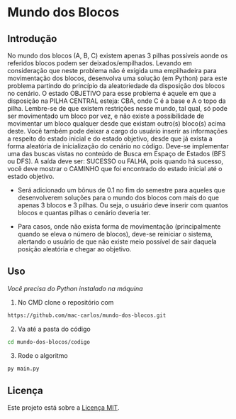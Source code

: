 # Mundo dos Blocos

## Introdução

No mundo dos blocos (A, B, C) existem apenas 3 pilhas possíveis aonde os referidos blocos podem ser deixados/empilhados. Levando em consideração que neste problema não é exigida uma empilhadeira para movimentação dos blocos, desenvolva uma solução (em Python) para este problema partindo do princípio da aleatoriedade da disposição dos blocos no cenário. O estado OBJETIVO para esse problema é aquele em que a disposição na PILHA CENTRAL esteja: CBA, onde C é a base e A o topo da pilha. Lembre-se de que existem restrições nesse mundo, tal qual, só pode ser movimentado um bloco por vez, e não existe a possibilidade de movimentar um bloco qualquer desde que existam outro(s) bloco(s) acima deste. Você também pode deixar a cargo do usuário inserir as informações a respeito do estado inicial e do estado objetivo, desde que já exista a forma aleatória de inicialização do cenário no código. Deve-se implementar uma das buscas vistas no conteúdo de Busca em Espaço de Estados (BFS ou DFS). A saída deve ser: SUCESSO ou FALHA, pois quando há sucesso, você deve mostrar o CAMINHO que foi encontrado do estado inicial até o estado objetivo. 

* Será adicionado um bônus de 0.1 no fim do semestre para aqueles que desenvolverem soluções para o mundo dos blocos com mais do que apenas 3 blocos e 3 pilhas. Ou seja, o usuário deve inserir com quantos blocos e quantas pilhas o cenário deveria ter. 

* Para casos, onde não exista forma de movimentação (principalmente quando se eleva o número de blocos), deve-se reiniciar o sistema, alertando o usuário de que não existe meio possível de sair daquela posição aleatória e chegar ao objetivo.

## Uso

*Você precisa do Python instalado na máquina*

1. No CMD clone o repositório com

```bash
https://github.com/mac-carlos/mundo-dos-blocos.git
```

2. Va até a pasta do código

```bash
cd mundo-dos-blocos/codigo
```

3. Rode o algoritmo

```bash
py main.py
```

## Licença 

Este projeto está sobre a [Licença MIT](LICENSE).